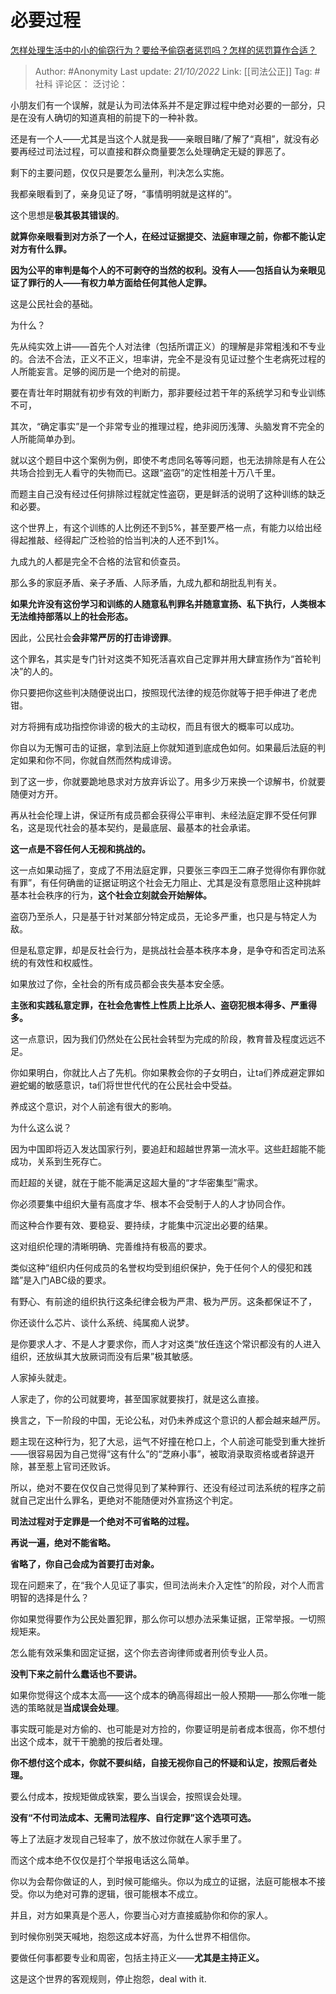 # 必要过程
[怎样处理生活中的小的偷窃行为？要给予偷窃者惩罚吗？怎样的惩罚算作合适？](https://www.zhihu.com/question/560150529/answer/2720990585)

> Author: #Anonymity
> Last update: *21/10/2022*
> Link: [[司法公正]]
> Tag: #社科
> 评论区：
> 泛讨论：

小朋友们有一个误解，就是认为司法体系并不是定罪过程中绝对必要的一部分，只是在没有人确切的知道真相的前提下的一种补救。

还是有一个人——尤其是当这个人就是我——亲眼目睹/了解了“真相”，就没有必要再经过司法过程，可以直接和群众商量要怎么处理确定无疑的罪恶了。

剩下的主要问题，仅仅只是要怎么量刑，判决怎么实施。

我都亲眼看到了，亲身见证了呀，“事情明明就是这样的”。

这个思想是**极其极其错误的**。

**就算你亲眼看到对方杀了一个人，在经过证据提交、法庭审理之前，你都不能认定对方有什么罪。**

**因为公平的审判是每个人的不可剥夺的当然的权利。没有人——包括自认为亲眼见证了罪行的人——有权力单方面给任何其他人定罪。**

这是公民社会的基础。

为什么？

先从纯实效上讲——首先个人对法律（包括所谓正义）的理解是非常粗浅和不专业的。合法不合法，正义不正义，坦率讲，完全不是没有见证过整个生老病死过程的人所能妄言。足够的阅历是一个绝对的前提。

要在青壮年时期就有初步有效的判断力，那非要经过若干年的系统学习和专业训练不可，

其次，“确定事实”是一个非常专业的推理过程，绝非阅历浅薄、头脑发育不完全的人所能简单办到。

就以这个题目中这个案例为例，即使不考虑同名等等问题，也无法排除是有人在公共场合捡到无人看守的失物而已。这跟“盗窃”的定性相差十万八千里。

而题主自己没有经过任何排除过程就定性盗窃，更是鲜活的说明了这种训练的缺乏和必要。

这个世界上，有这个训练的人比例还不到5%，甚至要严格一点，有能力以给出经得起推敲、经得起广泛检验的恰当判决的人还不到1%。

九成九的人都是完全不合格的法官和侦查员。

那么多的家庭矛盾、亲子矛盾、人际矛盾，九成九都和胡批乱判有关。

**如果允许没有这份学习和训练的人随意私判罪名并随意宣扬、私下执行，人类根本无法维持部落以上的社会形态。**

因此，公民社会**会非常严厉的打击诽谤罪**。

这个罪名，其实是专门针对这类不知死活喜欢自己定罪并用大肆宣扬作为“首轮判决”的人的。

你只要把你这些判决随便说出口，按照现代法律的规范你就等于把手伸进了老虎钳。

对方将拥有成功指控你诽谤的极大的主动权，而且有很大的概率可以成功。

你自以为无懈可击的证据，拿到法庭上你就知道到底成色如何。如果最后法庭的判定如果和你不同，你就自然而然构成诽谤。

到了这一步，你就要跪地恳求对方放弃诉讼了。用多少万来换一个谅解书，价就要随便对方开。

再从社会伦理上讲，保证所有成员都会获得公平审判、未经法庭定罪不受任何罪名，这是现代社会的基本契约，是最底层、最基本的社会承诺。

**这一点是不容任何人无视和挑战的。**

这一点如果动摇了，变成了不用法庭定罪，只要张三李四王二麻子觉得你有罪你就有罪”，有任何确凿的证据证明这个社会无力阻止、尤其是没有意愿阻止这种挑衅基本社会秩序的行为，**这个社会立刻就会开始解体。**

盗窃乃至杀人，只是基于针对某部分特定成员，无论多严重，也只是与特定人为敌。

但是私意定罪，却是反社会行为，是挑战社会基本秩序本身，是争夺和否定司法系统的有效性和权威性。

如果放过了你，全社会的所有成员都会丧失基本安全感。

**主张和实践私意定罪，在社会危害性上性质上比杀人、盗窃犯根本得多、严重得多。**

这一点意识，因为我们仍然处在公民社会转型为完成的阶段，教育普及程度远远不足。

你如果明白，你就比人占了先机。你如果教会你的子女明白，让ta们养成避定罪如避蛇蝎的敏感意识，ta们将世世代代的在公民社会中受益。

养成这个意识，对个人前途有很大的影响。

为什么这么说？

因为中国即将迈入发达国家行列，要追赶和超越世界第一流水平。这些赶超能不能成功，关系到生死存亡。

而赶超的关键，就在于能不能满足这超大量的“才华密集型”需求。

你必须要集中组织大量有高度才华、根本不会受制于人的人才协同合作。

而这种合作要有效、要稳妥、要持续，才能集中沉淀出必要的结果。

这对组织伦理的清晰明确、完善维持有极高的要求。

类似这种“组织内任何成员的名誉权均受到组织保护，免于任何个人的侵犯和践踏”是入门ABC级的要求。

有野心、有前途的组织执行这条纪律会极为严肃、极为严厉。这条都保证不了，

你还谈什么芯片、谈什么系统、纯属痴人说梦。

是你要求人才、不是人才要求你，而人才对这类“放任连这个常识都没有的人进入组织，还放纵其大放厥词而没有后果”极其敏感。

人家掉头就走。

人家走了，你的公司就要垮，甚至国家就要挨打，就是这么直接。

换言之，下一阶段的中国，无论公私，对仍未养成这个意识的人都会越来越严厉。

题主现在这种行为，犯了大忌，运气不好撞在枪口上，个人前途可能受到重大挫折——很容易因为自己觉得“这有什么”的“芝麻小事”，被取消录取资格或者辞退开除，甚至惹上官司还败诉。

所以，绝对不要在仅仅自己觉得见到了某种罪行、还没有经过司法系统的程序之前就自己定出什么罪名，更绝对不能随便对外宣扬这个判定。

**司法过程对于定罪是一个绝对不可省略的过程。**

**再说一遍，绝对不能省略。**

**省略了，你自己会成为首要打击对象。**

现在问题来了，在“我个人见证了事实，但司法尚未介入定性”的阶段，对个人而言明智的选择是什么？

你如果觉得要作为公民处置犯罪，那么你可以想办法采集证据，正常举报。一切照规矩来。

怎么能有效采集和固定证据，这个你去咨询律师或者刑侦专业人员。

**没判下来之前什么蠢话也不要讲。**

如果你觉得这个成本太高——这个成本的确高得超出一般人预期——那么你唯一能选的策略就是**当成误会处理**。

事实既可能是对方偷的、也可能是对方捡的，你要证明是前者成本很高，你不想付出这个成本，就干干脆脆的按后者处理。

**你不想付这个成本，你就不要纠结，自接无视你自己的怀疑和认定，按照后者处理。**

要么付成本，按规矩做成铁案，要么当误会，按照误会处理。

**没有“不付司法成本、无需司法程序、自行定罪”这个选项可选。**

等上了法庭才发现自己轻率了，放不放过你就在人家手里了。

而这个成本绝不仅仅是打个举报电话这么简单。

你以为会帮你做证的人，到时候可能缩头。你以为成立的证据，法庭可能根本不接受。你以为绝对可靠的逻辑，很可能根本不成立。

并且，对方如果真是个恶人，你要当心对方直接威胁你和你的家人。

到时候你别哭天喊地，抱怨这成本好高，为什么世界不相信你。

要做任何事都要专业和周密，包括主持正义——**尤其是主持正义。**

这是这个世界的客观规则，停止抱怨，deal with it.
